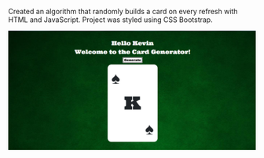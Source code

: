 Created an algorithm that randomly builds a card on every refresh with HTML and JavaScript. Project was styled
using CSS Bootstrap.

![](src/images/img.png)
